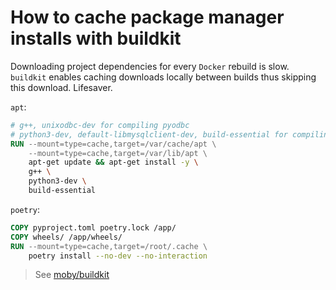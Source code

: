 # How to cache package manager installs with buildkit

Downloading project dependencies for every `Docker` rebuild is slow.  `buildkit` enables caching downloads locally between builds thus skipping this download.  Lifesaver.

`apt`:

```Dockerfile
# g++, unixodbc-dev for compiling pyodbc
# python3-dev, default-libmysqlclient-dev, build-essential for compiling MySQL
RUN --mount=type=cache,target=/var/cache/apt \
    --mount=type=cache,target=/var/lib/apt \
    apt-get update && apt-get install -y \
    g++ \
    python3-dev \
    build-essential
```

`poetry`:

```Dockerfile
COPY pyproject.toml poetry.lock /app/
COPY wheels/ /app/wheels/
RUN --mount=type=cache,target=/root/.cache \
    poetry install --no-dev --no-interaction
```

> See [moby/buildkit](https://github.com/moby/buildkit)